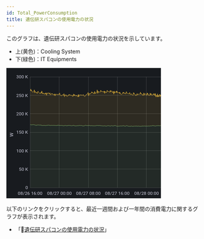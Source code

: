 ```yaml
---
id: Total_PowerConsumption
title: 遺伝研スパコンの使用電力の状況
---
```


このグラフは、遺伝研スパコンの使用電力の状況を示しています。

- 上(黄色)：Cooling System
- 下(緑色)：IT Equipments

![](Total_PowerConsumption.png)


以下のリンクをクリックすると、最近一週間および一年間の消費電力に関するグラフが表示されます。

- 「&#x1f517;<u><a href="https://sc2.ddbj.nig.ac.jp/grafana/dashboard/snapshot/V5Kd3yKcH1neOapGUu7atXUpjBXlGIvA?orgId=1&kiosk">遺伝研スパコンの使用電力の状況</a></u>」
